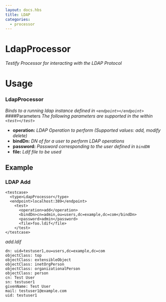 ```yaml
---
layout: docs.hbs
title: LDAP
categories:
  - processor
---
```

# LdapProcessor
*Testify Processor for interacting with the LDAP Protocol*

# Usage
### LdapProcessor
  *Binds to a running ldap instance defined in `<endpoint></endpoint>`*
####Parameters
  *The following parameters are supported in the within `<test></test>`*

* **operation:**   _LDAP Operation to perform (Supported values: add, modify delete)_
* **bindDn:**       _DN of for a user to perform LDAP operations_
* **password:**     _Password corresponding to the user defined in `bindDN`_
* **file:**         _Ldif file to be used_

## Example
### LDAP Add

    <testcase>
      <type>LdapProcessor</type>
      <endpoint>localhost:389</endpoint>
        <test>
          <operation>add</operation>
          <bindDn>cn=admin,ou=users,dc=example,dc=com</bindDn>
          <password>admin</password>
          <file>foo.ldif</file>
        </test>
    </testcase>

*add.ldif*

    dn: uid=testuser1,ou=users,dc=example,dc=com
    objectClass: top
    objectClass: extensibleObject
    objectClass: inetOrgPerson
    objectClass: organizationalPerson
    objectClass: person
    cn: Test User
    sn: testuser1
    givenName: Test User
    mail: testuser1@example.com
    uid: testuser1
